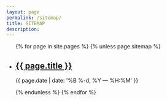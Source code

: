 ```yaml
---
layout: page
permalink: /sitemap/
title: SITEMAP
description: 
---
```


<ul class="post-list">
{% for page in site.pages %}
    {% unless page.sitemap %}
        <!-- initial for loop content goes here-->
    <li>
        <h2><a class="poem-title" href="{{ page.url | prepend: site.baseurl }}">{{ page.title }}</a></h2>
        <p class="post-meta">{{ page.date | date: '%B %-d, %Y — %H:%M' }}</p>
      </li>
       {% endunless %}
{% endfor %}
</ul>

